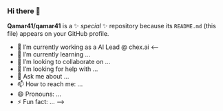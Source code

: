### Hi there 👋


**Qamar41/qamar41** is a ✨ _special_ ✨ repository because its `README.md` (this file) appears on your GitHub profile.


- 🔭 I’m currently working as a AI Lead @ chex.ai
<--
- 🌱 I’m currently learning ...
- 👯 I’m looking to collaborate on ...
- 🤔 I’m looking for help with ...
- 💬 Ask me about ...
- 📫 How to reach me: ...
- 😄 Pronouns: ...
- ⚡ Fun fact: ...
-->
